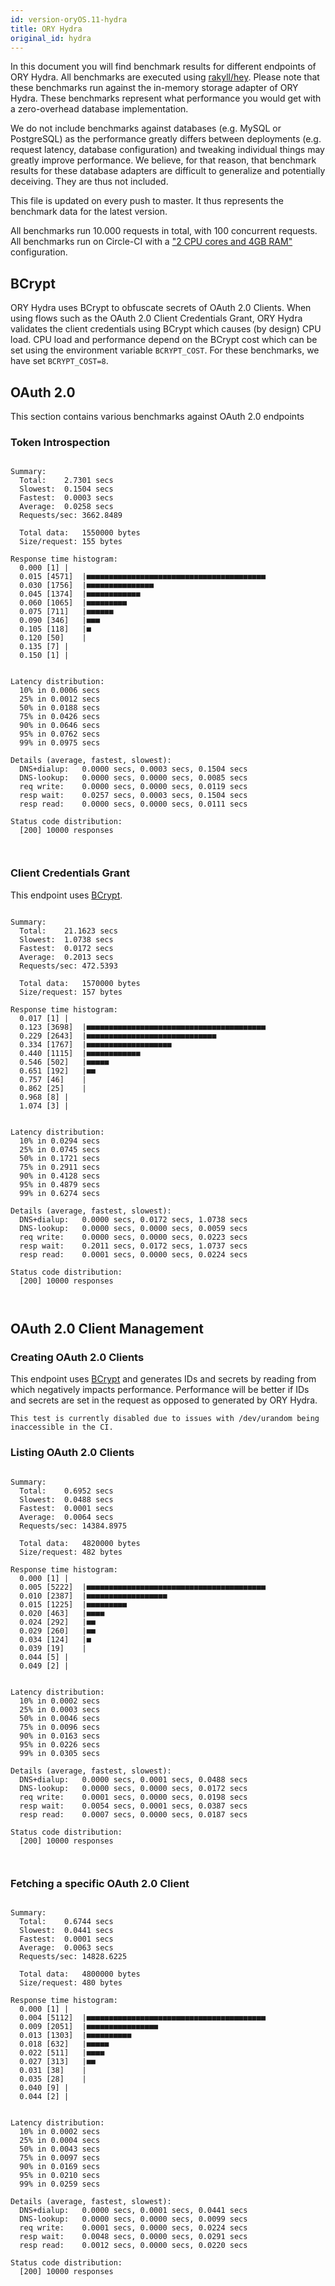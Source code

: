 ```yaml
---
id: version-oryOS.11-hydra
title: ORY Hydra
original_id: hydra
---
```


In this document you will find benchmark results for different endpoints of ORY Hydra. All benchmarks are executed
using [rakyll/hey](https://github.com/rakyll/hey). Please note that these benchmarks run against the in-memory storage
adapter of ORY Hydra. These benchmarks represent what performance you would get with a zero-overhead database implementation.

We do not include benchmarks against databases (e.g. MySQL or PostgreSQL) as the performance greatly differs between
deployments (e.g. request latency, database configuration) and tweaking individual things may greatly improve performance.
We believe, for that reason, that benchmark results for these database adapters are difficult to generalize and potentially
deceiving. They are thus not included.

This file is updated on every push to master. It thus represents the benchmark data for the latest version.

All benchmarks run 10.000 requests in total, with 100 concurrent requests. All benchmarks run on Circle-CI with a
["2 CPU cores and 4GB RAM"](https://support.circleci.com/hc/en-us/articles/360000489307-Why-do-my-tests-take-longer-to-run-on-CircleCI-than-locally-)
configuration.

## BCrypt

ORY Hydra uses BCrypt to obfuscate secrets of OAuth 2.0 Clients. When using flows such as the OAuth 2.0 Client Credentials
Grant, ORY Hydra validates the client credentials using BCrypt which causes (by design) CPU load. CPU load and performance
depend on the BCrypt cost which can be set using the environment variable `BCRYPT_COST`. For these benchmarks,
we have set `BCRYPT_COST=8`.

## OAuth 2.0

This section contains various benchmarks against OAuth 2.0 endpoints

### Token Introspection

```

Summary:
  Total:	2.7301 secs
  Slowest:	0.1504 secs
  Fastest:	0.0003 secs
  Average:	0.0258 secs
  Requests/sec:	3662.8489
  
  Total data:	1550000 bytes
  Size/request:	155 bytes

Response time histogram:
  0.000 [1]	|
  0.015 [4571]	|■■■■■■■■■■■■■■■■■■■■■■■■■■■■■■■■■■■■■■■■
  0.030 [1756]	|■■■■■■■■■■■■■■■
  0.045 [1374]	|■■■■■■■■■■■■
  0.060 [1065]	|■■■■■■■■■
  0.075 [711]	|■■■■■■
  0.090 [346]	|■■■
  0.105 [118]	|■
  0.120 [50]	|
  0.135 [7]	|
  0.150 [1]	|


Latency distribution:
  10% in 0.0006 secs
  25% in 0.0012 secs
  50% in 0.0188 secs
  75% in 0.0426 secs
  90% in 0.0646 secs
  95% in 0.0762 secs
  99% in 0.0975 secs

Details (average, fastest, slowest):
  DNS+dialup:	0.0000 secs, 0.0003 secs, 0.1504 secs
  DNS-lookup:	0.0000 secs, 0.0000 secs, 0.0085 secs
  req write:	0.0000 secs, 0.0000 secs, 0.0119 secs
  resp wait:	0.0257 secs, 0.0003 secs, 0.1504 secs
  resp read:	0.0000 secs, 0.0000 secs, 0.0111 secs

Status code distribution:
  [200]	10000 responses



```

### Client Credentials Grant

This endpoint uses [BCrypt](#bcrypt).

```

Summary:
  Total:	21.1623 secs
  Slowest:	1.0738 secs
  Fastest:	0.0172 secs
  Average:	0.2013 secs
  Requests/sec:	472.5393
  
  Total data:	1570000 bytes
  Size/request:	157 bytes

Response time histogram:
  0.017 [1]	|
  0.123 [3698]	|■■■■■■■■■■■■■■■■■■■■■■■■■■■■■■■■■■■■■■■■
  0.229 [2643]	|■■■■■■■■■■■■■■■■■■■■■■■■■■■■■
  0.334 [1767]	|■■■■■■■■■■■■■■■■■■■
  0.440 [1115]	|■■■■■■■■■■■■
  0.546 [502]	|■■■■■
  0.651 [192]	|■■
  0.757 [46]	|
  0.862 [25]	|
  0.968 [8]	|
  1.074 [3]	|


Latency distribution:
  10% in 0.0294 secs
  25% in 0.0745 secs
  50% in 0.1721 secs
  75% in 0.2911 secs
  90% in 0.4128 secs
  95% in 0.4879 secs
  99% in 0.6274 secs

Details (average, fastest, slowest):
  DNS+dialup:	0.0000 secs, 0.0172 secs, 1.0738 secs
  DNS-lookup:	0.0000 secs, 0.0000 secs, 0.0059 secs
  req write:	0.0000 secs, 0.0000 secs, 0.0223 secs
  resp wait:	0.2011 secs, 0.0172 secs, 1.0737 secs
  resp read:	0.0001 secs, 0.0000 secs, 0.0224 secs

Status code distribution:
  [200]	10000 responses



```

## OAuth 2.0 Client Management

### Creating OAuth 2.0 Clients

This endpoint uses [BCrypt](#bcrypt) and generates IDs and secrets by reading from  which negatively impacts
performance. Performance will be better if IDs and secrets are set in the request as opposed to generated by ORY Hydra.

```
This test is currently disabled due to issues with /dev/urandom being inaccessible in the CI.
```

### Listing OAuth 2.0 Clients

```

Summary:
  Total:	0.6952 secs
  Slowest:	0.0488 secs
  Fastest:	0.0001 secs
  Average:	0.0064 secs
  Requests/sec:	14384.8975
  
  Total data:	4820000 bytes
  Size/request:	482 bytes

Response time histogram:
  0.000 [1]	|
  0.005 [5222]	|■■■■■■■■■■■■■■■■■■■■■■■■■■■■■■■■■■■■■■■■
  0.010 [2387]	|■■■■■■■■■■■■■■■■■■
  0.015 [1225]	|■■■■■■■■■
  0.020 [463]	|■■■■
  0.024 [292]	|■■
  0.029 [260]	|■■
  0.034 [124]	|■
  0.039 [19]	|
  0.044 [5]	|
  0.049 [2]	|


Latency distribution:
  10% in 0.0002 secs
  25% in 0.0003 secs
  50% in 0.0046 secs
  75% in 0.0096 secs
  90% in 0.0163 secs
  95% in 0.0226 secs
  99% in 0.0305 secs

Details (average, fastest, slowest):
  DNS+dialup:	0.0000 secs, 0.0001 secs, 0.0488 secs
  DNS-lookup:	0.0000 secs, 0.0000 secs, 0.0172 secs
  req write:	0.0001 secs, 0.0000 secs, 0.0198 secs
  resp wait:	0.0054 secs, 0.0001 secs, 0.0387 secs
  resp read:	0.0007 secs, 0.0000 secs, 0.0187 secs

Status code distribution:
  [200]	10000 responses



```

### Fetching a specific OAuth 2.0 Client

```

Summary:
  Total:	0.6744 secs
  Slowest:	0.0441 secs
  Fastest:	0.0001 secs
  Average:	0.0063 secs
  Requests/sec:	14828.6225
  
  Total data:	4800000 bytes
  Size/request:	480 bytes

Response time histogram:
  0.000 [1]	|
  0.004 [5112]	|■■■■■■■■■■■■■■■■■■■■■■■■■■■■■■■■■■■■■■■■
  0.009 [2051]	|■■■■■■■■■■■■■■■■
  0.013 [1303]	|■■■■■■■■■■
  0.018 [632]	|■■■■■
  0.022 [511]	|■■■■
  0.027 [313]	|■■
  0.031 [38]	|
  0.035 [28]	|
  0.040 [9]	|
  0.044 [2]	|


Latency distribution:
  10% in 0.0002 secs
  25% in 0.0004 secs
  50% in 0.0043 secs
  75% in 0.0097 secs
  90% in 0.0169 secs
  95% in 0.0210 secs
  99% in 0.0259 secs

Details (average, fastest, slowest):
  DNS+dialup:	0.0000 secs, 0.0001 secs, 0.0441 secs
  DNS-lookup:	0.0000 secs, 0.0000 secs, 0.0099 secs
  req write:	0.0001 secs, 0.0000 secs, 0.0224 secs
  resp wait:	0.0048 secs, 0.0000 secs, 0.0291 secs
  resp read:	0.0012 secs, 0.0000 secs, 0.0220 secs

Status code distribution:
  [200]	10000 responses



```
